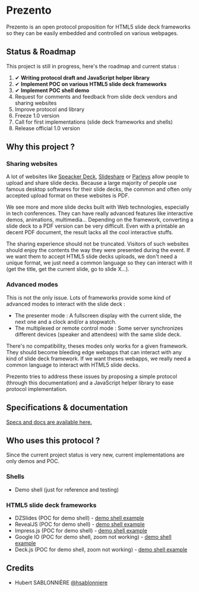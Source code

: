 # Prezento

Prezento is an open protocol proposition for HTML5 slide deck frameworks so they can be easily embedded and controlled on various webpages.

## Status & Roadmap

This project is still in progress, here's the roadmap and current status :

1. ✔ **Writing protocol draft and JavaScript helper library**
1. ✔ **Implement POC on various HTML5 slide deck frameworks**
1. ✔ **Implement POC shell demo**
1. Request for comments and feedback from slide deck vendors and sharing websites
1. Improve protocol and library
1. Freeze 1.0 version
1. Call for first implementations (slide deck frameworks and shells)
1. Release official 1.0 version

## Why this project ?

### Sharing websites

A lot of websites like [Speacker Deck](https://speakerdeck.com/), [Slideshare](http://www.slideshare.net) or [Parleys](http://parleys.com) allow people to upload and share slide decks. Because a large majority of people use famous desktop softwares for their slide decks, the common and often only accepted upload format on these websites is PDF.

We see more and more slide decks built with Web technologies, especially in tech conferences. They can have really advanced features like interactive demos, animations, multimedia... Depending on the framework, converting a slide deck to a PDF version can be very difficult. Even with a printable an decent PDF document, the result lacks all the cool interactive stuffs.

The sharing experience should not be truncated. Visitors of such websites should enjoy the contents the way they were presented during the event. If we want them to accept HTML5 slide decks uploads, we don't need a unique format, we just need a common language so they can interact with it (get the title, get the current slide, go to slide X...).

### Advanced modes

This is not the only issue. Lots of frameworks provide some kind of advanced modes to interact with the slide deck :

* The presenter mode : A fullscreen display with the current slide, the next one and a clock and/or a stopwatch.
* The multiplexed or remote control mode : Some server synchronizes different devices (speaker and attendees) with the same slide deck.

There's no compatibility, theses modes only works for a given framework. They should become bleeding edge webapps that can interact with any kind of slide deck framework. If we want theses webapps, we really need a common language to interact with HTML5 slide decks.

Prezento tries to address these issues by proposing a simple protocol (through this documentation) and a JavaScript helper library to ease protocol implementation.

## Specifications & documentation

[Specs and docs are available here.](./DOCUMENTATION.md)

## Who uses this protocol ?

Since the current project status is very new, current implementations are only demos and POC.

### Shells

* Demo shell (just for reference and testing)

### HTML5 slide deck frameworks

* DZSlides (POC for demo shell) - [demo shell example](http://prezento.github.io/prezento/shells/demo/?url=/prezento/slides/dzslides)
* RevealJS (POC for demo shell) - [demo shell example](http://prezento.github.io/prezento/shells/demo/?url=/prezento/slides/reveal.js)
* Impress.js (POC for demo shell) - [demo shell example](http://prezento.github.io/prezento/shells/demo/?url=/prezento/slides/impress.js)
* Google IO (POC for demo shell, zoom not working) - [demo shell example](http://prezento.github.io/prezento/shells/demo/?url=/prezento/slides/io-2013-slides/template.html)
* Deck.js (POC for demo shell, zoom not working) - [demo shell example](http://prezento.github.io/prezento/shells/demo/?url=/prezento/slides/deck.js/introduction)

## Credits

* Hubert SABLONNIÈRE [@hsablonniere](https://twitter.com/hsablonniere)
